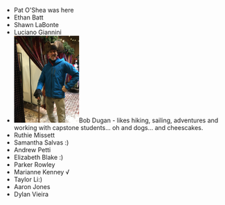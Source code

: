- Pat O'Shea was here
- Ethan Batt
- Shawn LaBonte
- Luciano Giannini
- <img src="bobdugan.jpg" height=200/>Bob Dugan - likes hiking, sailing, adventures and working with capstone students... oh and dogs... and cheescakes.
- Ruthie Missett
- Samantha Salvas :)
- Andrew Petti
- Elizabeth Blake :)
- Parker Rowley
- Marianne Kenney √
- Taylor Li:)
- Aaron Jones
- Dylan Vieira

